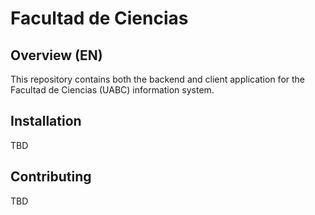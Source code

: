 # Facultad de Ciencias

## Overview (EN)

This repository contains both the backend and client application for the Facultad de Ciencias (UABC) information system.

## Installation

TBD

## Contributing

TBD
